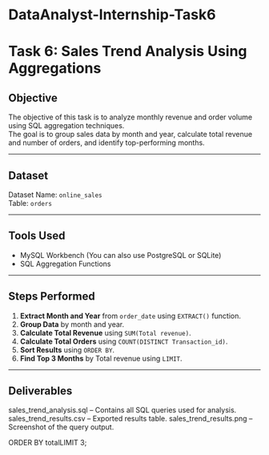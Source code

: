# DataAnalyst-Internship-Task6
# Task 6: Sales Trend Analysis Using Aggregations

## **Objective**
The objective of this task is to analyze monthly revenue and order volume using SQL aggregation techniques.  
The goal is to group sales data by month and year, calculate total revenue and number of orders, and identify top-performing months.

---

## **Dataset**
Dataset Name: `online_sales`  
Table: `orders`  

---

## **Tools Used**
- MySQL Workbench (You can also use PostgreSQL or SQLite)
- SQL Aggregation Functions

---

## **Steps Performed**
1. **Extract Month and Year** from `order_date` using `EXTRACT()` function.
2. **Group Data** by month and year.
3. **Calculate Total Revenue** using `SUM(Total revenue)`.
4. **Calculate Total Orders** using `COUNT(DISTINCT Transaction_id)`.
5. **Sort Results** using `ORDER BY`.
6. **Find Top 3 Months** by Total revenue using `LIMIT`.

---
## **Deliverables**
sales_trend_analysis.sql – Contains all SQL queries used for analysis.
sales_trend_results.csv – Exported results table.
sales_trend_results.png – Screenshot of the query output.

ORDER BY totalLIMIT 3;
